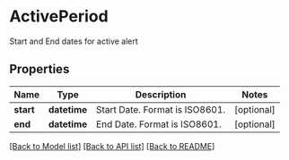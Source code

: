 # ActivePeriod

Start and End dates for active alert
## Properties
Name | Type | Description | Notes
------------ | ------------- | ------------- | -------------
**start** | **datetime** | Start Date. Format is ISO8601. | [optional] 
**end** | **datetime** | End Date. Format is ISO8601. | [optional] 

[[Back to Model list]](../README.md#documentation-for-models) [[Back to API list]](../README.md#documentation-for-api-endpoints) [[Back to README]](../README.md)


